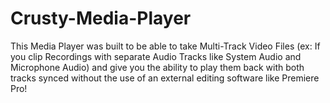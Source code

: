 # Crusty-Media-Player
This Media Player was built to be able to take Multi-Track Video Files  (ex: If you clip Recordings with separate Audio Tracks like System Audio and Microphone Audio) and give you the ability to play them back with both tracks synced without the use of an external editing software like Premiere Pro!
